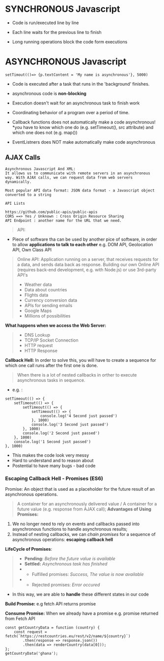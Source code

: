 # SYNCHRONOUS Javascript

- Code is run/executed line by line

- Each line waits for the previous line to finish

- Long running operations block the code form executions

# ASYNCHRONOUS Javascript

    setTimout(()=> {p.textContent = 'My name is asynchronous'}, 5000)

- Code is executed after a task that runs in the 'background' finishes.

- asynchronous code is **non-blocking**

- Execution doesn't wait for an asynchronous task to finish work

- Coordinating behavior of a program over a period of time.

- Callback functions does not automatically make a code asynchronous! \*you have to know which one do (e.g. setTimeout(), src attribute) and which one does not (e.g. map())

- EventListners does NOT make automatically make code asynchronous

## AJAX Calls

    Asynchronous Javascript And XML:
    It allows us to communicate with remote servers in an asynchronous way. With AJAX calls, we can request data from web servers dynamically.

    Most popular API data format: JSON data format - a Javascript object converted to a string

    API Lists

    https://github.com/public-apis/public-apis
    CORS ==> Yes / Unknown : Cross Origin Resource Sharing
    API Endpoint : another name for the URL that we need.

> API:

- Piece of software tha can be used by another pice of software, in order to allow **applications to talk to each other** e.g. DOM API, Geolocation API, Own Class API

> Online API: Application running on a server, that receives requests for a data, and sends data back as response. Building our own Online API (requires back-end development, e.g. with Node.js) or use 3rd-party API's
>
> - Weather data
> - Data about countries
> - Flights data
> - Currency conversion data
> - APIs for sending emails
> - Google Maps
> - Millions of possibilities

**What happens when we access the Web Server:**

> - DNS Lookup
> - TCP/IP Socket Connection
> - HTTP request
> - HTTP Response

**Callback Hell:** In order to solve this, you will have to create a sequence for which one call runs after the first one is done.

> When there is a lot of nested callbacks in orther to execute asynchronous tasks in sequence.

- e.g. :

```
setTimeout(() => {
    setTimeout(() => {
        setTimeout(() => {
            setTimeout(() => {
                console.log('4 Second just passed')
            }, 1000)
            console.log('3 Second just passed')
        }, 1000)
        console.log('2 Second just passed')
    }, 1000)
    console.log('1 Second just passed')
}, 1000)
```

- This makes the code look very messy
- Hard to understand and to reason about
- Postential to have many bugs - bad code

### Escaping Callback Hell - Promises (ES6)

Promise: An object that is used as a placeholder for the future result of an asynchronous operations.

> A container for an asynchronously delivered value / A container for a future value (e.g. response from AJAX call);
> **Advantages of Using Promises:**

1. We no longer need to rely on events and callbacks passed into asynchronous functions to handle asynchronous results;
2. Instead of nesting callbacks, we can _chain promises_ for a sequence of asynchronous operations: **escaping callback hell**

**LifeCycle of Promises**:

> - **Pending:** _Before the future value is available_
> - **Settled:** _Asynchronous task has finished_
> - - Fulfilled promises: _Success, The value is now available_
> - - Rejected promises: _Error occured_

- In this way, we are able to **handle** these different states in our code

**Build Promise:** e.g fetch API returns promise

**Consume Promise:** When we already have a promise e.g. promise returned from Fetch API

```
const getCountryData = function (country) {
    const request = fetch(`https://restcountries.eu/rest/v2/name/${country}`)
        .then(response => response.json())
        .then(data => renderCountry(data[0]));
};
getCountryData('ghana');
```
